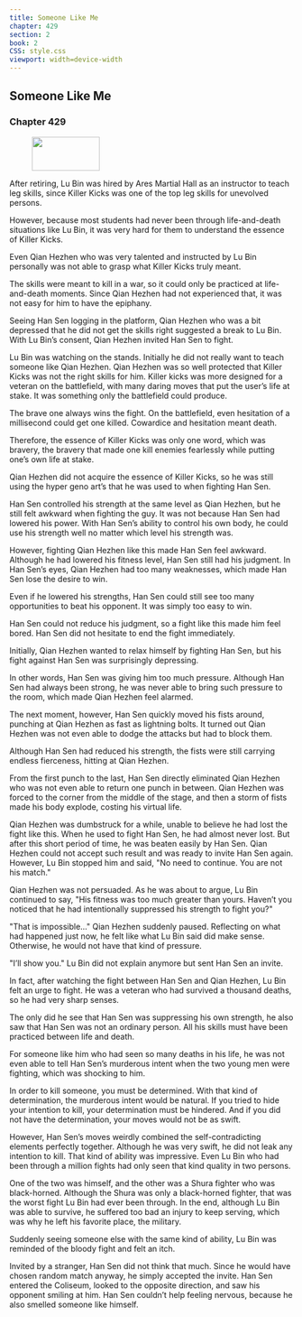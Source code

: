 ```yaml
---
title: Someone Like Me
chapter: 429
section: 2
book: 2
CSS: style.css
viewport: width=device-width
---
```


## Someone Like Me

### Chapter 429

<figure>
	<img src="../Images/gem.gif" alt="" id="gem" width="120" height="60" />
</figure>

After retiring, Lu Bin was hired by Ares Martial Hall as an instructor to teach leg skills, since Killer Kicks was one of the top leg skills for unevolved persons.

However, because most students had never been through life-and-death situations like Lu Bin, it was very hard for them to understand the essence of Killer Kicks.

Even Qian Hezhen who was very talented and instructed by Lu Bin personally was not able to grasp what Killer Kicks truly meant.

The skills were meant to kill in a war, so it could only be practiced at life-and-death moments. Since Qian Hezhen had not experienced that, it was not easy for him to have the epiphany.

Seeing Han Sen logging in the platform, Qian Hezhen who was a bit depressed that he did not get the skills right suggested a break to Lu Bin. With Lu Bin’s consent, Qian Hezhen invited Han Sen to fight.

Lu Bin was watching on the stands. Initially he did not really want to teach someone like Qian Hezhen. Qian Hezhen was so well protected that Killer Kicks was not the right skills for him. Killer kicks was more designed for a veteran on the battlefield, with many daring moves that put the user’s life at stake. It was something only the battlefield could produce.

The brave one always wins the fight. On the battlefield, even hesitation of a millisecond could get one killed. Cowardice and hesitation meant death.

Therefore, the essence of Killer Kicks was only one word, which was bravery, the bravery that made one kill enemies fearlessly while putting one’s own life at stake.

Qian Hezhen did not acquire the essence of Killer Kicks, so he was still using the hyper geno art’s that he was used to when fighting Han Sen.

Han Sen controlled his strength at the same level as Qian Hezhen, but he still felt awkward when fighting the guy. It was not because Han Sen had lowered his power. With Han Sen’s ability to control his own body, he could use his strength well no matter which level his strength was.

However, fighting Qian Hezhen like this made Han Sen feel awkward. Although he had lowered his fitness level, Han Sen still had his judgment. In Han Sen’s eyes, Qian Hezhen had too many weaknesses, which made Han Sen lose the desire to win.

Even if he lowered his strengths, Han Sen could still see too many opportunities to beat his opponent. It was simply too easy to win.

Han Sen could not reduce his judgment, so a fight like this made him feel bored. Han Sen did not hesitate to end the fight immediately.

Initially, Qian Hezhen wanted to relax himself by fighting Han Sen, but his fight against Han Sen was surprisingly depressing.

In other words, Han Sen was giving him too much pressure. Although Han Sen had always been strong, he was never able to bring such pressure to the room, which made Qian Hezhen feel alarmed.

The next moment, however, Han Sen quickly moved his fists around, punching at Qian Hezhen as fast as lightning bolts. It turned out Qian Hezhen was not even able to dodge the attacks but had to block them.

Although Han Sen had reduced his strength, the fists were still carrying endless fierceness, hitting at Qian Hezhen.

From the first punch to the last, Han Sen directly eliminated Qian Hezhen who was not even able to return one punch in between. Qian Hezhen was forced to the corner from the middle of the stage, and then a storm of fists made his body explode, costing his virtual life.

Qian Hezhen was dumbstruck for a while, unable to believe he had lost the fight like this. When he used to fight Han Sen, he had almost never lost. But after this short period of time, he was beaten easily by Han Sen. Qian Hezhen could not accept such result and was ready to invite Han Sen again. However, Lu Bin stopped him and said, "No need to continue. You are not his match."

Qian Hezhen was not persuaded. As he was about to argue, Lu Bin continued to say, "His fitness was too much greater than yours. Haven’t you noticed that he had intentionally suppressed his strength to fight you?"

"That is impossible…" Qian Hezhen suddenly paused. Reflecting on what had happened just now, he felt like what Lu Bin said did make sense. Otherwise, he would not have that kind of pressure.

"I’ll show you." Lu Bin did not explain anymore but sent Han Sen an invite.

In fact, after watching the fight between Han Sen and Qian Hezhen, Lu Bin felt an urge to fight. He was a veteran who had survived a thousand deaths, so he had very sharp senses.

The only did he see that Han Sen was suppressing his own strength, he also saw that Han Sen was not an ordinary person. All his skills must have been practiced between life and death.

For someone like him who had seen so many deaths in his life, he was not even able to tell Han Sen’s murderous intent when the two young men were fighting, which was shocking to him.

In order to kill someone, you must be determined. With that kind of determination, the murderous intent would be natural. If you tried to hide your intention to kill, your determination must be hindered. And if you did not have the determination, your moves would not be as swift.

However, Han Sen’s moves weirdly combined the self-contradicting elements perfectly together. Although he was very swift, he did not leak any intention to kill. That kind of ability was impressive. Even Lu Bin who had been through a million fights had only seen that kind quality in two persons.

One of the two was himself, and the other was a Shura fighter who was black-horned. Although the Shura was only a black-horned fighter, that was the worst fight Lu Bin had ever been through. In the end, although Lu Bin was able to survive, he suffered too bad an injury to keep serving, which was why he left his favorite place, the military.

Suddenly seeing someone else with the same kind of ability, Lu Bin was reminded of the bloody fight and felt an itch.

Invited by a stranger, Han Sen did not think that much. Since he would have chosen random match anyway, he simply accepted the invite. Han Sen entered the Coliseum, looked to the opposite direction, and saw his opponent smiling at him. Han Sen couldn’t help feeling nervous, because he also smelled someone like himself.